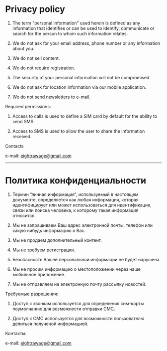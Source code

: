 <h1>Privacy policy</h1>

1. The term "personal information" used herein is defined as any information that identifies or can be used to identify, communicate or search for the person to whom such information relates.

2. We do not ask for your email address, phone number or any information about you.

3. We do not sell content.

4. We do not require registration.

5. The security of your personal information will not be compromised.

6. We do not ask for location information via our mobile application.

7. We do not send newsletters to e-mail.

Required permissions:
1. Access to calls is used to define a SIM card by default for the ability to send SMS.

2. Access to SMS is used to allow the user to share the information received.

Contacts

e-mail: eightrawage@gmail.com

--------------------------------------------------------------------------------------

<h1>Политика конфиденциальности</h1>

1. Термин “личная информация”, используемый в настоящем документе, определяется как любая информация, которая идентифицирует или может использоваться для идентификации, связи или поиска человека, к которому такая информация относится.

2. Мы не запрашиваем Ваш адрес электронной почты, телефон или какую нибудь информацию о Вас.

3. Мы не продаем дополнительный контент.

4. Мы не требуем регистрации.

5. Безопасность Вашей персональной информации не будет нарушена.

6. Мы не просим информацию о местоположении через наше мобильное приложение.

7. Мы не отправляем на электронную почту рассылку новостей.

Требуемые разрешения:

1. Доступ к звонкам используется для определения сим-карты поумолчанию для возможности отправки СМС.

2. Доступ к СМС используется для возможности пользователю делиться полученой информацией.

Контакты:

e-mail: eightrawage@gmail.com

